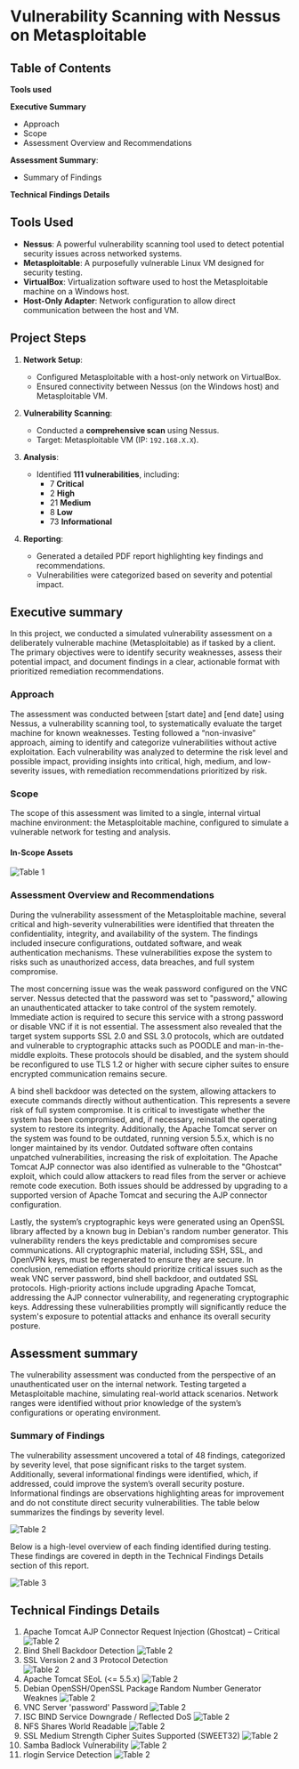 # Vulnerability Scanning with Nessus on Metasploitable

## Table of Contents
**Tools used**

**Executive Summary**
 - Approach
 - Scope
 - Assessment Overview and Recommendations

**Assessment Summary**:
 - Summary of Findings

**Technical Findings Details**

## Tools Used
- **Nessus**: A powerful vulnerability scanning tool used to detect potential security issues across networked systems.
- **Metasploitable**: A purposefully vulnerable Linux VM designed for security testing.
- **VirtualBox**: Virtualization software used to host the Metasploitable machine on a Windows host.
- **Host-Only Adapter**: Network configuration to allow direct communication between the host and VM.

## Project Steps
1. **Network Setup**: 
   - Configured Metasploitable with a host-only network on VirtualBox.
   - Ensured connectivity between Nessus (on the Windows host) and Metasploitable VM.
  
2. **Vulnerability Scanning**:
   - Conducted a **comprehensive scan** using Nessus.
   - Target: Metasploitable VM (IP: `192.168.X.X`).

3. **Analysis**:
   - Identified **111 vulnerabilities**, including:
     - 7 **Critical**
     - 2 **High**
     - 21 **Medium**
     - 8 **Low**
     - 73 **Informational**
  
4. **Reporting**:
   - Generated a detailed PDF report highlighting key findings and recommendations.
   - Vulnerabilities were categorized based on severity and potential impact.

## Executive summary
In this project, we conducted a simulated vulnerability assessment on a deliberately vulnerable machine (Metasploitable) as if tasked by a client. The primary objectives were to identify security weaknesses, assess their potential impact, and document findings in a clear, actionable format with prioritized remediation recommendations.

### Approach
The assessment was conducted between [start date] and [end date] using Nessus, a vulnerability scanning tool, to systematically evaluate the target machine for known weaknesses. Testing followed a “non-invasive” approach, aiming to identify and categorize vulnerabilities without active exploitation. Each vulnerability was analyzed to determine the risk level and possible impact, providing insights into critical, high, medium, and low-severity issues, with remediation recommendations prioritized by risk.
### Scope
The scope of this assessment was limited to a single, internal virtual machine environment: the Metasploitable machine, configured to simulate a vulnerable network for testing and analysis.
#### In-Scope Assets
![Table 1](./screenshots/Screenshot-1.png)

### Assessment Overview and Recommendations
During the vulnerability assessment of the Metasploitable machine, several critical and high-severity vulnerabilities were identified that threaten the confidentiality, integrity, and availability of the system. The findings included insecure configurations, outdated software, and weak authentication mechanisms. These vulnerabilities expose the system to risks such as unauthorized access, data breaches, and full system compromise.

The most concerning issue was the weak password configured on the VNC server. Nessus detected that the password was set to "password," allowing an unauthenticated attacker to take control of the system remotely. Immediate action is required to secure this service with a strong password or disable VNC if it is not essential.
The assessment also revealed that the target system supports SSL 2.0 and SSL 3.0 protocols, which are outdated and vulnerable to cryptographic attacks such as POODLE and man-in-the-middle exploits. These protocols should be disabled, and the system should be reconfigured to use TLS 1.2 or higher with secure cipher suites to ensure encrypted communication remains secure.

A bind shell backdoor was detected on the system, allowing attackers to execute commands directly without authentication. This represents a severe risk of full system compromise. It is critical to investigate whether the system has been compromised, and, if necessary, reinstall the operating system to restore its integrity.
Additionally, the Apache Tomcat server on the system was found to be outdated, running version 5.5.x, which is no longer maintained by its vendor. Outdated software often contains unpatched vulnerabilities, increasing the risk of exploitation. The Apache Tomcat AJP connector was also identified as vulnerable to the "Ghostcat" exploit, which could allow attackers to read files from the server or achieve remote code execution. Both issues should be addressed by upgrading to a supported version of Apache Tomcat and securing the AJP connector configuration.

Lastly, the system’s cryptographic keys were generated using an OpenSSL library affected by a known bug in Debian's random number generator. This vulnerability renders the keys predictable and compromises secure communications. All cryptographic material, including SSH, SSL, and OpenVPN keys, must be regenerated to ensure they are secure.
In conclusion, remediation efforts should prioritize critical issues such as the weak VNC server password, bind shell backdoor, and outdated SSL protocols. High-priority actions include upgrading Apache Tomcat, addressing the AJP connector vulnerability, and regenerating cryptographic keys. Addressing these vulnerabilities promptly will significantly reduce the system's exposure to potential attacks and enhance its overall security posture.

## Assessment summary
The vulnerability assessment was conducted from the perspective of an unauthenticated user on the internal network. Testing targeted a Metasploitable machine, simulating real-world attack scenarios. Network ranges were identified without prior knowledge of the system’s configurations or operating environment.
### Summary of Findings
The vulnerability assessment uncovered a total of 48 findings, categorized by severity level, that pose significant risks to the target system. Additionally, several informational findings were identified, which, if addressed, could improve the system’s overall security posture. Informational findings are observations highlighting areas for improvement and do not constitute direct security vulnerabilities. The table below summarizes the findings by severity level.

![Table 2](./screenshots/Screenshot-2.png)


Below is a high-level overview of each finding identified during testing. These findings are covered in depth in the Technical Findings Details section of this report.

![Table 3](./screenshots/Screenshot-3.png)

## Technical Findings Details

1. Apache Tomcat AJP Connector Request Injection (Ghostcat) – Critical
![Table 2](./screenshots/Screenshot-4.png)
2. Bind Shell Backdoor Detection
![Table 2](./screenshots/Screenshot-5.png)
3. SSL Version 2 and 3 Protocol Detection   
![Table 2](./screenshots/Screenshot-6.png)
5. Apache Tomcat SEoL (<= 5.5.x)
![Table 2](./screenshots/Screenshot-7.png)
6. Debian OpenSSH/OpenSSL Package Random Number Generator Weaknes
![Table 2](./screenshots/Screenshot-8.png) 
7. VNC Server 'password' Password
![Table 2](./screenshots/Screenshot-9.png) 
8. ISC BIND Service Downgrade / Reflected DoS
![Table 2](./screenshots/Screenshot-10.png)
9. NFS Shares World Readable
![Table 2](./screenshots/Screenshot-11.png)
10. SSL Medium Strength Cipher Suites Supported (SWEET32)
![Table 2](./screenshots/Screenshot-12.png)
11. Samba Badlock Vulnerability
![Table 2](./screenshots/Screenshot-13.png)
12. rlogin Service Detection
![Table 2](./screenshots/Screenshot-14.png)
